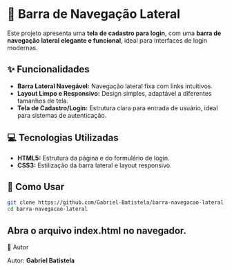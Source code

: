 # 🌙 Barra de Navegação Lateral

Este projeto apresenta uma **tela de cadastro para login**, com uma **barra de navegação lateral elegante e funcional**, ideal para interfaces de login modernas.

## ✨ Funcionalidades

- **Barra Lateral Navegável:** Navegação lateral fixa com links intuitivos.  
- **Layout Limpo e Responsivo:** Design simples, adaptável a diferentes tamanhos de tela.  
- **Tela de Cadastro/Login:** Estrutura clara para entrada de usuário, ideal para sistemas de autenticação.

## 💻 Tecnologias Utilizadas

- **HTML5:** Estrutura da página e do formulário de login.  
- **CSS3:** Estilização da barra lateral e layout responsivo.

## 🚀 Como Usar
```bash
git clone https://github.com/Gabriel-Batistela/barra-navegacao-lateral.git
cd barra-navegacao-lateral
```

## Abra o arquivo index.html no navegador.

📝 Autor

Autor: **Gabriel Batistela**
